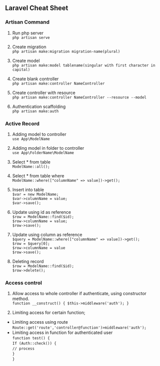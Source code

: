## Laravel Cheat Sheet ##
### Artisan Command ###
 1. Run php server <br>
 `php artisan serve`
 
 2. Create migration <br>
`php artisan make:migration migration-name(plural)` 
 
 3. Create model <br>
`php artisan make:model tablename(singular with first character in capital)`
 
 4. Create blank controller <br>
`php artisan make:controller NameController`
 
 5. Create controller with resource <br>
`php artisan make:controller NameController --resource --model`

 6. Authentication scaffolding <br>
`php artisan make:auth`

### Active Record ###

 1. Adding model to controller <br>
 `use App\ModelName`
 
 2. Adding model in folder to controller<br>
 `use App\FolderName\ModelName`
 
 3. Select * from table <br>
 `ModelName::all();`
 
 4. Select * from table where <br>
 `ModelName::where(["columnName" => value])->get();`
 
 5. Insert into table <br>
 `$var = new ModelName;` <br>
 `$var->columnName = value;` <br>
 `$var->save();` <br>
 
 6. Update using id as reference <br>
 `$row = ModelName::find($id);` <br>
 `$row->columnName = value;` <br>
 `$row->save();`<br>
 
 7. Update using column as reference <br>
 `$query = ModelName::where(["columnName" => value])->get();` <br>
`$row = $query[0];` <br>
`$row->columnName = value` <br>
`$row->save();`<br>

 8. Deleting record <br>
 `$row = ModelName::find($id);` <br>
 `$row->delete();`<br>
 
### Access control ###

1. Allow access to whole controller if authenticate, using constructor method. <br>
`function __construct() {
	 $this->middleware('auth');
 }`
	
2. Limiting access for certain function;
- Limiting access using route <br>
`Route::get('route','controller@function')>middleware('auth');`
- Limiting access in function for authenticated user <br>
`function test() {` <br>
`If (Auth::check()) {`<br>
`// process `<br>
`}` <br>
`}` <br>
	


